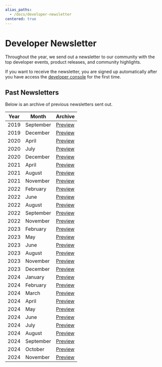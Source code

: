 ```yaml
---
alias_paths:
  - /docs/developer-newsletter
centered: true
---
```


# Developer Newsletter

Throughout the year, we send out a newsletter to our community with the top
developer events, product releases, and community highlights.

If you want to receive the newsletter, you are signed up automatically after
you have access the [developer console][dc] for the first time.

## Past Newsletters

Below is an archive of previous newsletters sent out.

| Year | Month     | Archive                     |
| ---- | --------- | --------------------------- |
| 2019 | September | [Preview][download-2019-q3] |
| 2019 | December  | [Preview][download-2019-q4] |
| 2020 | April     | [Preview][download-2020-q1] |
| 2020 | July      | [Preview][download-2020-q2] |
| 2020 | December  | [Preview][download-2020-q4] |
| 2021 | April     | [Preview][download-2021-q1] |
| 2021 | August    | [Preview][download-2021-q3] |
| 2021 | November  | [Preview][download-2021-q4] |
| 2022 | February  | [Preview][download-2022-q1] |
| 2022 | June      | [Preview][download-2022-q2] |
| 2022 | August    | [Preview][download-2022-q3] |
| 2022 | September | [Preview][download-2022-se] |
| 2022 | November  | [Preview][download-2022-q4] |
| 2023 | February  | [Preview][download-2023-q1] |
| 2023 | May       | [Preview][download-2023-q2] |
| 2023 | June      | [Preview][download-2023-se] |
| 2023 | August    | [Preview][download-2023-q3] |
| 2023 | November  | [Preview][download-2023-q4] |
| 2023 | December  | [Preview][download-2023-dec]|
| 2024 | January   | [Preview][download-2024-jan]|
| 2024 | February  | [Preview][download-2024-feb]|
| 2024 | March     | [Preview][download-2024-mar]|
| 2024 | April     | [Preview][download-2024-apr]|
| 2024 | May       | [Preview][download-2024-may]|
| 2024 | June      | [Preview][download-2024-jun]|
| 2024 | July      | [Preview][download-2024-jul]|
| 2024 | August    | [Preview][download-2024-aug]|
| 2024 | September | [Preview][download-2024-sep]|
| 2024 | October   | [Preview][download-2024-oct]|
| 2024 | November   | [Preview][download-2024-nov]|

[dc]: https://cloud.app.box.com/developers/console
[download-2019-q3]: https://cloud.box.com/s/m7i1r21wudyl2cjnhotgvggou36w8rbx
[download-2019-q4]: https://cloud.box.com/s/55khsung9j7ypzf47uh5e47nwqqyn2gh
[download-2020-q1]: https://cloud.box.com/s/fal9cbf3072hkmq1d2me80e8rvxho3mo
[download-2020-q2]: https://cloud.box.com/s/gdspcda2me3lsa8b2n52ka5xwzypur2v
[download-2020-q4]: https://cloud.box.com/s/kt2cwk8ntj4no0j3ejk2wlzflcj3ori5
[download-2021-q1]: https://cloud.box.com/s/tskx1hdq1i3c7bwsc6d1eh7s3s52tfdc
[download-2021-q3]: https://cloud.box.com/s/wpy2nggmntwegdpju051lt3f7eqq9yyk
[download-2021-q4]: https://cloud.box.com/s/9nlst42j6cmaazoa9tly0vk7g6djoyrr
[download-2022-q1]: https://cloud.box.com/s/r4hntot5sml9vixanwfj3w8qjj44so2e
[download-2022-q2]: https://cloud.box.com/s/e9mavlgv13khwxerc23s5qxttvkyllsm
[download-2022-q3]: https://cloud.box.com/s/vbxxquykpqnba9hxs25cixqj1jnn2yk0
[download-2022-se]: https://cloud.box.com/s/hu1kzz0b2vq8oj92bppp6q81jww1vgf8
[download-2022-q4]: https://cloud.box.com/s/t78gw1xchnttuaj3hggq1lkas5nnn5hc
[download-2023-q1]: https://cloud.box.com/s/lv72h8po58pci946e3fxoknvr17wihuh
[download-2023-q2]: https://cloud.box.com/s/mjbim2keaxf5yalve6yxeihvttw749cq
[download-2023-se]: https://cloud.box.com/s/jgt1wos3weang3bbls8qxpwphxehrnhz
[download-2023-q3]: https://cloud.box.com/s/m479zexse7mbh1tx1et3hucmczc4dctc
[download-2023-q4]: https://cloud.box.com/s/jb2v270xqyn72se2yqmb5m09hd31gebp
[download-2023-dec]: https://cloud.box.com/s/rt0b6uif2xjw9fj8o409u4j2miarq4xr
[download-2024-jan]: https://cloud.box.com/s/wo8tyu8c4yzv5ednqt4hyu8cdczkeyag
[download-2024-feb]: https://cloud.box.com/s/u8ery7it0bh8apecb3rablbb04e29m4b
[download-2024-mar]: https://cloud.box.com/s/sg103gn31hfydf5in7cv6gwemk87ek2b
[download-2024-apr]: https://cloud.box.com/s/2bmiwunq2pxnee78l0c1wh755qmdwnjd
[download-2024-may]: https://cloud.box.com/s/wp63cq1o6qglsebhf740vix3cu4jiqbp
[download-2024-jun]: https://cloud.box.com/s/yoks42gesfqggwdbudj4pjjn9vcijcm4
[download-2024-jul]: https://cloud.box.com/s/0f2j426ylna441pcnv7gtpgaymsfrs8c
[download-2024-aug]: https://cloud.box.com/s/yo148etyhkg8q0qqdfzm88w73rp7z25o
[download-2024-sep]: https://cloud.box.com/s/00xnegyvme78z3ii95iehnl1grvm9qp0
[download-2024-oct]: https://cloud.box.com/s/etv2k77icxmt4jsfmb86g4tlubcohm2y
[download-2024-nov]: https://cloud.box.com/s/2lxixeatcg6tdmc5rchheit6mpw3r582